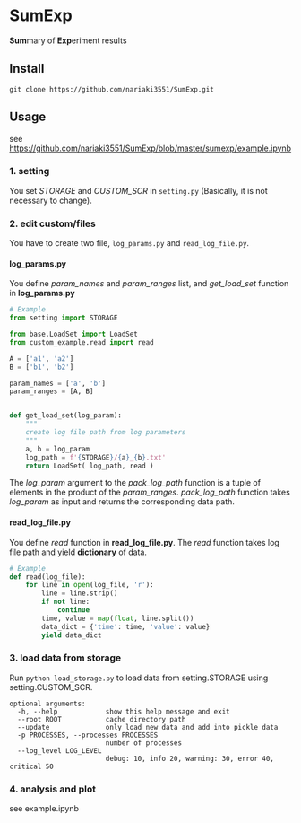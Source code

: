 # SumExp

**Sum**mary of **Exp**eriment results



## Install

```
git clone https://github.com/nariaki3551/SumExp.git
```



## Usage

see https://github.com/nariaki3551/SumExp/blob/master/sumexp/example.ipynb

### 1. setting

You set *STORAGE* and *CUSTOM_SCR* in `setting.py` (Basically, it is not necessary to change).

### 2. edit custom/files

You have to create two file, `log_params.py` and `read_log_file.py`.

#### log_params.py

You define *param_names* and *param_ranges* list, and *get_load_set* function in **log_params.py**

```python
# Example
from setting import STORAGE

from base.LoadSet import LoadSet
from custom_example.read import read

A = ['a1', 'a2']
B = ['b1', 'b2']

param_names = ['a', 'b']
param_ranges = [A, B]


def get_load_set(log_param):
    """
    create log file path from log parameters
    """
    a, b = log_param
    log_path = f'{STORAGE}/{a}_{b}.txt'
    return LoadSet( log_path, read )
```

The *log_param* argument to the *pack_log_path* function is a tuple of elements in the product of the *param_ranges*. *pack_log_path* function takes *log_param* as input and returns the corresponding data path.

#### read_log_file.py

You define *read* function in **read_log_file.py**. The *read* function takes log file path and yield **dictionary** of data.

```python
# Example
def read(log_file):
    for line in open(log_file, 'r'):
        line = line.strip()
        if not line:
            continue
        time, value = map(float, line.split())
        data_dict = {'time': time, 'value': value}
        yield data_dict
```

### 3. load data from storage

Run `python load_storage.py`  to load data from setting.STORAGE using setting.CUSTOM_SCR.

```
optional arguments:
  -h, --help            show this help message and exit
  --root ROOT           cache directory path
  --update              only load new data and add into pickle data
  -p PROCESSES, --processes PROCESSES
                        number of processes
  --log_level LOG_LEVEL
                        debug: 10, info 20, warning: 30, error 40, critical 50
```

### 4. analysis and plot

see example.ipynb
